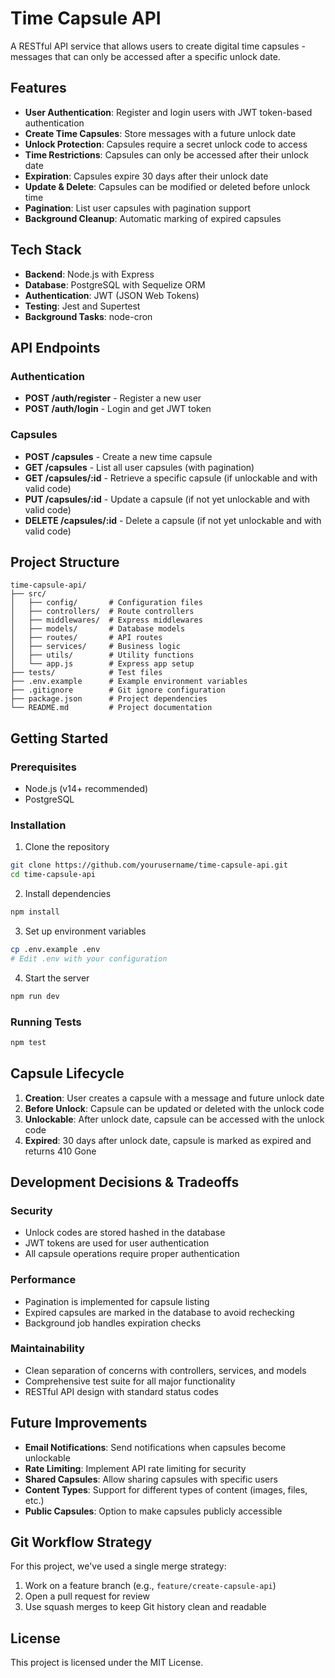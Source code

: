 # Time Capsule API

A RESTful API service that allows users to create digital time capsules - messages that can only be accessed after a specific unlock date.

## Features

- **User Authentication**: Register and login users with JWT token-based authentication
- **Create Time Capsules**: Store messages with a future unlock date
- **Unlock Protection**: Capsules require a secret unlock code to access
- **Time Restrictions**: Capsules can only be accessed after their unlock date
- **Expiration**: Capsules expire 30 days after their unlock date
- **Update & Delete**: Capsules can be modified or deleted before unlock time
- **Pagination**: List user capsules with pagination support
- **Background Cleanup**: Automatic marking of expired capsules

## Tech Stack

- **Backend**: Node.js with Express
- **Database**: PostgreSQL with Sequelize ORM
- **Authentication**: JWT (JSON Web Tokens)
- **Testing**: Jest and Supertest
- **Background Tasks**: node-cron

## API Endpoints

### Authentication

- **POST /auth/register** - Register a new user
- **POST /auth/login** - Login and get JWT token

### Capsules

- **POST /capsules** - Create a new time capsule
- **GET /capsules** - List all user capsules (with pagination)
- **GET /capsules/:id** - Retrieve a specific capsule (if unlockable and with valid code)
- **PUT /capsules/:id** - Update a capsule (if not yet unlockable and with valid code)
- **DELETE /capsules/:id** - Delete a capsule (if not yet unlockable and with valid code)

## Project Structure

```
time-capsule-api/
├── src/
│   ├── config/       # Configuration files
│   ├── controllers/  # Route controllers
│   ├── middlewares/  # Express middlewares
│   ├── models/       # Database models
│   ├── routes/       # API routes
│   ├── services/     # Business logic
│   ├── utils/        # Utility functions
│   └── app.js        # Express app setup
├── tests/            # Test files
├── .env.example      # Example environment variables
├── .gitignore        # Git ignore configuration
├── package.json      # Project dependencies
└── README.md         # Project documentation
```

## Getting Started

### Prerequisites

- Node.js (v14+ recommended)
- PostgreSQL

### Installation

1. Clone the repository
```bash
git clone https://github.com/yourusername/time-capsule-api.git
cd time-capsule-api
```

2. Install dependencies
```bash
npm install
```

3. Set up environment variables
```bash
cp .env.example .env
# Edit .env with your configuration
```

4. Start the server
```bash
npm run dev
```

### Running Tests

```bash
npm test
```

## Capsule Lifecycle

1. **Creation**: User creates a capsule with a message and future unlock date
2. **Before Unlock**: Capsule can be updated or deleted with the unlock code
3. **Unlockable**: After unlock date, capsule can be accessed with the unlock code
4. **Expired**: 30 days after unlock date, capsule is marked as expired and returns 410 Gone

## Development Decisions & Tradeoffs

### Security
- Unlock codes are stored hashed in the database
- JWT tokens are used for user authentication
- All capsule operations require proper authentication

### Performance
- Pagination is implemented for capsule listing
- Expired capsules are marked in the database to avoid rechecking
- Background job handles expiration checks

### Maintainability
- Clean separation of concerns with controllers, services, and models
- Comprehensive test suite for all major functionality
- RESTful API design with standard status codes

## Future Improvements

- **Email Notifications**: Send notifications when capsules become unlockable
- **Rate Limiting**: Implement API rate limiting for security
- **Shared Capsules**: Allow sharing capsules with specific users
- **Content Types**: Support for different types of content (images, files, etc.)
- **Public Capsules**: Option to make capsules publicly accessible

## Git Workflow Strategy

For this project, we've used a single merge strategy:
1. Work on a feature branch (e.g., `feature/create-capsule-api`)
2. Open a pull request for review
3. Use squash merges to keep Git history clean and readable

## License

This project is licensed under the MIT License.